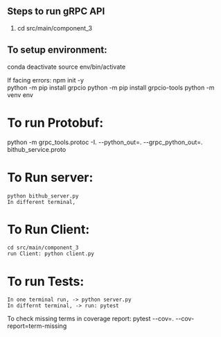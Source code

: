 ## Steps to run gRPC API
1. cd src/main/component_3


## To setup environment:
conda deactivate
source env/bin/activate 

If facing errors:
npm init -y  
python -m pip install grpcio
python -m pip install grpcio-tools
python -m venv env   


# To run Protobuf:
python -m grpc_tools.protoc -I. --python_out=. --grpc_python_out=. bithub_service.proto

# To Run server: 
    python bithub_server.py
    In different terminal, 
# To Run Client: 
    cd src/main/component_3
    run Client: python client.py

# To run Tests:
    In one terminal run, -> python server.py
    In differnt terminal, -> run: pytest


To check missing terms in coverage report:
 pytest --cov=. --cov-report=term-missing 
